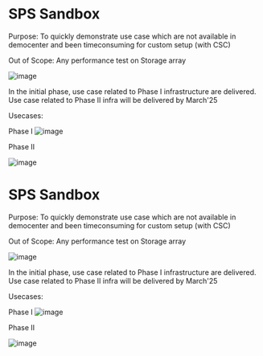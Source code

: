 # SPS Sandbox
Purpose: 
To quickly demonstrate use case which are not available in democenter and been timeconsuming for custom setup (with CSC)


Out of Scope: 
Any performance test  on Storage array 


	
![image](https://github.com/user-attachments/assets/afcd9d8d-8538-4273-bff9-ca5afdd2e972)

In the initial phase, use case related to Phase I infrastructure are delivered. Use case related to Phase II infra will be delivered by March'25



Usecases: 

Phase I
![image](https://github.com/user-attachments/assets/536db3bd-ae7d-4cdf-912a-cfea3132b48c)

Phase II
		
![image](https://github.com/user-attachments/assets/e413d0ef-bfda-4af9-ae4e-e123fef37233)

# SPS Sandbox
Purpose: 
To quickly demonstrate use case which are not available in democenter and been timeconsuming for custom setup (with CSC)


Out of Scope: 
Any performance test  on Storage array 


	
![image](https://github.com/user-attachments/assets/afcd9d8d-8538-4273-bff9-ca5afdd2e972)

In the initial phase, use case related to Phase I infrastructure are delivered. Use case related to Phase II infra will be delivered by March'25



Usecases: 

Phase I
![image](https://github.com/user-attachments/assets/536db3bd-ae7d-4cdf-912a-cfea3132b48c)

Phase II
		
![image](https://github.com/user-attachments/assets/e413d0ef-bfda-4af9-ae4e-e123fef37233)


